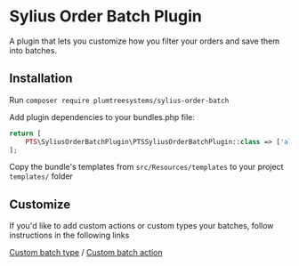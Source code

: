 # Sylius Order Batch Plugin 

A plugin that lets you customize how you filter your orders and save them into batches.

## Installation

Run `composer require plumtreesystems/sylius-order-batch`

Add plugin dependencies to your bundles.php file:

```php
return [
    PTS\SyliusOrderBatchPlugin\PTSSyliusOrderBatchPlugin::class => ['all' => true],
];
```
Copy the bundle's templates from `src/Resources/templates` to your project `templates/` folder

## Customize

If you'd like to add custom actions or custom types your batches, follow instructions in the following links

[Custom batch type](src/Resources/doc/custom-batch-type.md)
/ [Custom batch action](src/Resources/doc/custom-batch-action.md)
